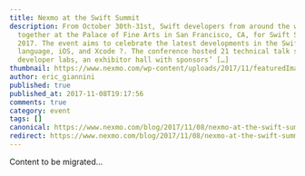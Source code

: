 ```yaml
---
title: Nexmo at the Swift Summit
description: From October 30th-31st, Swift developers from around the world came
  together at the Palace of Fine Arts in San Francisco, CA, for Swift Summit
  2017. The event aims to celebrate the latest developments in the Swift
  language, iOS, and Xcode ?. The conference hosted 21 technical talk sessions,
  developer labs, an exhibitor hall with sponsors’ […]
thumbnail: https://www.nexmo.com/wp-content/uploads/2017/11/featuredImageNexmoAtSwiftSummit.jpg
author: eric_giannini
published: true
published_at: 2017-11-08T19:17:56
comments: true
category: event
tags: []
canonical: https://www.nexmo.com/blog/2017/11/08/nexmo-at-the-swift-summit-dr
redirect: https://www.nexmo.com/blog/2017/11/08/nexmo-at-the-swift-summit-dr
---
```

Content to be migrated...
